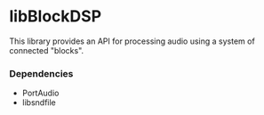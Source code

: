 # libBlockDSP

This library provides an API for processing audio using a system of connected "blocks".

### Dependencies

* PortAudio
* libsndfile